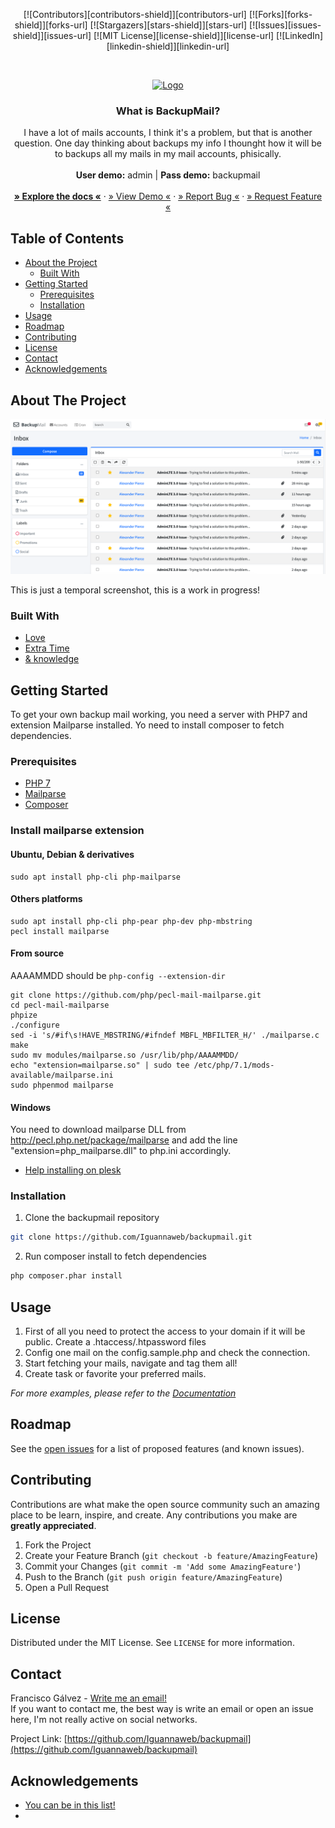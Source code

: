 <!-- PROJECT SHIELDS -->
<!--
*** I'm using markdown "reference style" links for readability.
*** Reference links are enclosed in brackets [ ] instead of parentheses ( ).
*** See the bottom of this document for the declaration of the reference variables
*** for contributors-url, forks-url, etc. This is an optional, concise syntax you may use.
*** https://www.markdownguide.org/basic-syntax/#reference-style-links
-->
<p align="center">
[![Contributors][contributors-shield]][contributors-url]
[![Forks][forks-shield]][forks-url]
[![Stargazers][stars-shield]][stars-url]
[![Issues][issues-shield]][issues-url]
[![MIT License][license-shield]][license-url]
[![LinkedIn][linkedin-shield]][linkedin-url]
</p>



<!-- PROJECT LOGO -->
<br />
<p align="center">
  <a href="https://github.com/Iguannaweb/backupmail">
    <img src="https://backupmail.iguannaweb.com/igw_template/assets/img/backupmail.png" alt="Logo" width="425" height="110">
  </a>

  <h3 align="center">What is BackupMail?</h3>

  <p align="center">
    I have a lot of mails accounts, I think it's a problem, but that is another question. One day thinking about backups my info I thounght how it will be to backups all my mails in my mail accounts, phisically.
    <br />
    <br />
    <strong>User demo:</strong> admin | <strong>Pass demo:</strong> backupmail
    <br />
    <br />
    <a href="#"><strong>&raquo; Explore the docs &laquo;</strong></a> 
    ·
    <a href="https://backupmail.iguannaweb.com/">&raquo; View Demo &laquo;</a>
    ·
    <a href="https://github.com/Iguannaweb/backupmail/issues">&raquo; Report Bug &laquo;</a>
    ·
    <a href="https://github.com/Iguannaweb/backupmail/issues">&raquo; Request Feature &laquo;</a>
  </p>
</p>



<!-- TABLE OF CONTENTS -->
## Table of Contents

* [About the Project](#about-the-project)
  * [Built With](#built-with)
* [Getting Started](#getting-started)
  * [Prerequisites](#prerequisites)
  * [Installation](#installation)
* [Usage](#usage)
* [Roadmap](#roadmap)
* [Contributing](#contributing)
* [License](#license)
* [Contact](#contact)
* [Acknowledgements](#acknowledgements)



<!-- ABOUT THE PROJECT -->
## About The Project

[![Temporal screenshot][product-screenshot-1]](https://backupmail.iguannaweb.com/)

This is just a temporal screenshot, this is a work in progress!


### Built With

* [Love](https://www.iguannaweb.com)
* [Extra Time](https://www.iguannaweb.com)
* [& knowledge](https://www.iguannaweb.com)



<!-- GETTING STARTED -->
## Getting Started

To get your own backup mail working, you need a server with PHP7 and extension Mailparse installed. Yo need to install composer to fetch dependencies.

### Prerequisites

* [PHP 7](https://www.php.net/downloads.php)
* [Mailparse](https://www.php.net/manual/en/book.mailparse.php)
* [Composer](https://getcomposer.org/doc/00-intro.md)

### Install mailparse extension

#### Ubuntu, Debian & derivatives
```
sudo apt install php-cli php-mailparse
```

#### Others platforms
```
sudo apt install php-cli php-pear php-dev php-mbstring
pecl install mailparse
```

#### From source

AAAAMMDD should be `php-config --extension-dir`
```
git clone https://github.com/php/pecl-mail-mailparse.git
cd pecl-mail-mailparse
phpize
./configure
sed -i 's/#if\s!HAVE_MBSTRING/#ifndef MBFL_MBFILTER_H/' ./mailparse.c
make
sudo mv modules/mailparse.so /usr/lib/php/AAAAMMDD/
echo "extension=mailparse.so" | sudo tee /etc/php/7.1/mods-available/mailparse.ini
sudo phpenmod mailparse
```

#### Windows
You need to download mailparse DLL from http://pecl.php.net/package/mailparse and add the line "extension=php_mailparse.dll" to php.ini accordingly.

- [Help installing on plesk](https://talk.plesk.com/threads/installing-the-php-extensions-mailparse-mbstring.352973/)


### Installation
 
1. Clone the backupmail repository
```sh
git clone https://github.com/Iguannaweb/backupmail.git
```
2. Run composer install to fetch dependencies
```sh
php composer.phar install
```




<!-- USAGE EXAMPLES -->
## Usage

1. First of all you need to protect the access to your domain if it will be public. Create a .htaccess/.htpassword files
2. Config one mail on the config.sample.php and check the connection.
3. Start fetching your mails, navigate and tag them all!
4. Create task or favorite your preferred mails.

_For more examples, please refer to the [Documentation](https://backupmail.iguannaweb.com?go=docs)_



<!-- ROADMAP -->
## Roadmap

See the [open issues](https://github.com/Iguannaweb/backupmail/issues) for a list of proposed features (and known issues).



<!-- CONTRIBUTING -->
## Contributing

Contributions are what make the open source community such an amazing place to be learn, inspire, and create. Any contributions you make are **greatly appreciated**.

1. Fork the Project
2. Create your Feature Branch (`git checkout -b feature/AmazingFeature`)
3. Commit your Changes (`git commit -m 'Add some AmazingFeature'`)
4. Push to the Branch (`git push origin feature/AmazingFeature`)
5. Open a Pull Request



<!-- LICENSE -->
## License

Distributed under the MIT License. See `LICENSE` for more information.



<!-- CONTACT -->
## Contact

Francisco Gálvez - [Write me an email!](mailto:info@iguannaweb.com)  
If you want to contact me, the best way is write an email or open an issue here, I'm not really active on social networks.


Project Link: [https://github.com/Iguannaweb/backupmail](https://github.com/Iguannaweb/backupmail)


<!-- ACKNOWLEDGEMENTS -->
## Acknowledgements

* [You can be in this list!](https://github.com/Iguannaweb/backupmail/issues)
* [](...)



<!-- MARKDOWN LINKS & IMAGES -->
<!-- https://www.markdownguide.org/basic-syntax/#reference-style-links -->
[contributors-shield]: https://img.shields.io/github/contributors/iguannaweb/backupmail.svg?style=flat-square
[contributors-url]: https://github.com/Iguannaweb/backupmail/graphs/contributors
[forks-shield]: https://img.shields.io/github/forks/iguannaweb/backupmail.svg?style=flat-square
[forks-url]: https://github.com/Iguannaweb/backupmail/network/members
[stars-shield]: https://img.shields.io/github/stars/iguannaweb/backupmail.svg?style=flat-square
[stars-url]: https://github.com/Iguannaweb/backupmail/stargazers
[issues-shield]: https://img.shields.io/github/issues/iguannaweb/backupmail.svg?style=flat-square
[issues-url]: https://github.com/Iguannaweb/backupmail/issues
[license-shield]: https://img.shields.io/github/license/iguannaweb/backupmail.svg?style=flat-square
[license-url]: https://github.com/Iguannaweb/backupmail/blob/master/LICENSE.txt
[linkedin-shield]: https://img.shields.io/badge/-LinkedIn-black.svg?style=flat-square&logo=linkedin&colorB=555
[linkedin-url]: https://www.linkedin.com/in/crishnakh
[product-screenshot-1]: igw_template/images/screenshot1.png
[product-screenshot-2]: igw_template/images/screenshot2.png
